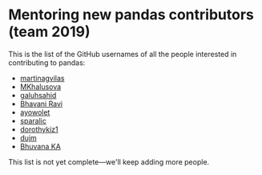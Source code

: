 # Mentoring new pandas contributors (team 2019)

This is the list of the GitHub usernames of all the people interested in contributing to pandas:

- [martinagvilas](https://github.com/martinagvilas)
- [MKhalusova](https://github.com/MKhalusova)
- [galuhsahid](https://github.com/galuhsahid)
- [Bhavani Ravi](https://github.com/bhavaniravi)
- [ayowolet](https://github.com/ayowolet)
- [sparalic](https://github.com/sparalic/)
- [dorothykiz1](https://github.com/dorothykiz1/)
- [dujm](https://github.com/dujm)
- [Bhuvana KA](https://github.com/bhuvanakundumani)


This list is not yet complete—we'll keep adding more people.
